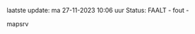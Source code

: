laatste update: 
ma 27-11-2023 10:06   uur 
Status: FAALT - fout - 
<div class="service R">mapsrv</div>
